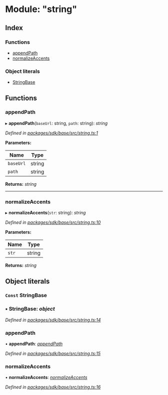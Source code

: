 # Module: "string"

## Index

### Functions

* [appendPath](_string_.md#appendpath)
* [normalizeAccents](_string_.md#normalizeaccents)

### Object literals

* [StringBase](_string_.md#const-stringbase)

## Functions

###  appendPath

▸ **appendPath**(`baseUrl`: string, `path`: string): *string*

*Defined in [packages/sdk/base/src/string.ts:1](https://github.com/celo-org/celo-monorepo/blob/master/packages/sdk/base/src/string.ts#L1)*

**Parameters:**

Name | Type |
------ | ------ |
`baseUrl` | string |
`path` | string |

**Returns:** *string*

___

###  normalizeAccents

▸ **normalizeAccents**(`str`: string): *string*

*Defined in [packages/sdk/base/src/string.ts:10](https://github.com/celo-org/celo-monorepo/blob/master/packages/sdk/base/src/string.ts#L10)*

**Parameters:**

Name | Type |
------ | ------ |
`str` | string |

**Returns:** *string*

## Object literals

### `Const` StringBase

### ▪ **StringBase**: *object*

*Defined in [packages/sdk/base/src/string.ts:14](https://github.com/celo-org/celo-monorepo/blob/master/packages/sdk/base/src/string.ts#L14)*

###  appendPath

• **appendPath**: *[appendPath](_string_.md#appendpath)*

*Defined in [packages/sdk/base/src/string.ts:15](https://github.com/celo-org/celo-monorepo/blob/master/packages/sdk/base/src/string.ts#L15)*

###  normalizeAccents

• **normalizeAccents**: *[normalizeAccents](_string_.md#normalizeaccents)*

*Defined in [packages/sdk/base/src/string.ts:16](https://github.com/celo-org/celo-monorepo/blob/master/packages/sdk/base/src/string.ts#L16)*

